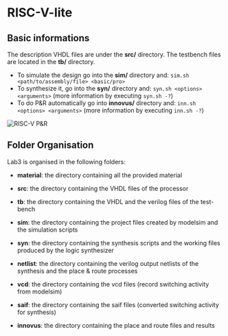 # RISC-V-lite

## Basic informations

The description VHDL files are under the __src/__ directory. The testbench files are located in the __tb/__ directory. 
- To simulate the design go into the __sim/__ directory and:
  `sim.sh <path/to/assembly/file> <basic/pro>`
- To synthesize it, go into the __syn/__ directory and:
  `syn.sh <options> <arguments>` (more information by executing `syn.sh -?`)
- To do P&R automatically go into __innovus/__ directory and:
  `inn.sh <options> <arguments>` (more information by executing `inn.sh -?`)

![RISC-V P&R](https://github.com/drvladbancila/ISA_GR16/blob/feb69e727e87fdacb145b83f39dacdfc15be63bd/LAB3/innovus/snapshot/basic_version/ss_riscv_lite.place.gif)

## Folder Organisation

Lab3 is organised in the following folders:

- **material**: the directory containing all the provided material

- **src**: the directory containing the VHDL files of the processor

- **tb**: the directory containing the VHDL and the verilog files of the test-bench

- **sim**: the directory containing the project files created by modelsim and the simulation scripts

- **syn**: the directory containing the synthesis scripts and the working files produced by the logic synthesizer

- **netlist**: the directory containing the verilog output netlists of the synthesis and the place & route processes

- **vcd**: the directory containing the vcd files (record switching activity from modelsim)

- **saif**: the directory containing the saif files (converted switching activity for synthesis)

- **innovus**: the directory containing the place and route files and results

